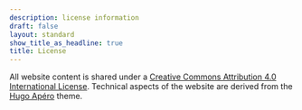 ```yaml
---
description: license information
draft: false
layout: standard
show_title_as_headline: true
title: License
---
```


All website content is shared under a [Creative Commons Attribution 4.0 International License](https://creativecommons.org/licenses/by/4.0/). Technical aspects of the website are derived from the [Hugo Apéro](https://github.com/hugo-apero/) theme.

<center>
<i class="fab fa-creative-commons fa-2x"></i><i class="fab fa-creative-commons-by fa-2x"></i><i class="fab fa-creative-commons-sa fa-2x"></i>
</center>